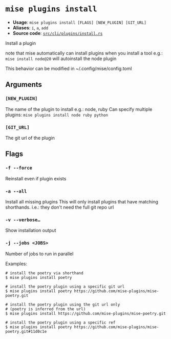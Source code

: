 # `mise plugins install`

- **Usage**: `mise plugins install [FLAGS] [NEW_PLUGIN] [GIT_URL]`
- **Aliases**: `i`, `a`, `add`
- **Source code**: [`src/cli/plugins/install.rs`](https://github.com/jdx/mise/blob/main/src/cli/plugins/install.rs)

Install a plugin

note that mise automatically can install plugins when you install a tool
e.g.: `mise install node@20` will autoinstall the node plugin

This behavior can be modified in ~/.config/mise/config.toml

## Arguments

### `[NEW_PLUGIN]`

The name of the plugin to install
e.g.: node, ruby
Can specify multiple plugins: `mise plugins install node ruby python`

### `[GIT_URL]`

The git url of the plugin

## Flags

### `-f --force`

Reinstall even if plugin exists

### `-a --all`

Install all missing plugins
This will only install plugins that have matching shorthands.
i.e.: they don't need the full git repo url

### `-v --verbose…`

Show installation output

### `-j --jobs <JOBS>`

Number of jobs to run in parallel

Examples:

```
# install the poetry via shorthand
$ mise plugins install poetry

# install the poetry plugin using a specific git url
$ mise plugins install poetry https://github.com/mise-plugins/mise-poetry.git

# install the poetry plugin using the git url only
# (poetry is inferred from the url)
$ mise plugins install https://github.com/mise-plugins/mise-poetry.git

# install the poetry plugin using a specific ref
$ mise plugins install poetry https://github.com/mise-plugins/mise-poetry.git#11d0c1e
```
